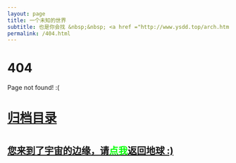 ```yaml
---
layout: page
title: 一个未知的世界
subtitle: 也是你会找 &nbsp;&nbsp; <a href ="http://www.ysdd.top/arch.html">架构</a>&nbsp;&nbsp; <a href ="http://www.ysdd.top/life.html">生活故事</a>&nbsp;&nbsp; <a href ="http://www.ysdd.top/jvm.html">JVM</a>&nbsp;&nbsp; <a href ="http://www.ysdd.top/spring-boot.html">Spring Boot</a>&nbsp;&nbsp; <a href ="http://www.ysdd.top/spring-cloud.html">Spring Cloud</a>
permalink: /404.html
---
```


# 404

Page not found! :(

<h1><a href ="http://www.ysdd.top/archives.html">归档目录</a><h1>

<h2><a href="http://www.ysdd.top/archives.html">您来到了宇宙的边缘，请<span style="color:#00FF00">点我</span>返回地球 :)</a></h2>
